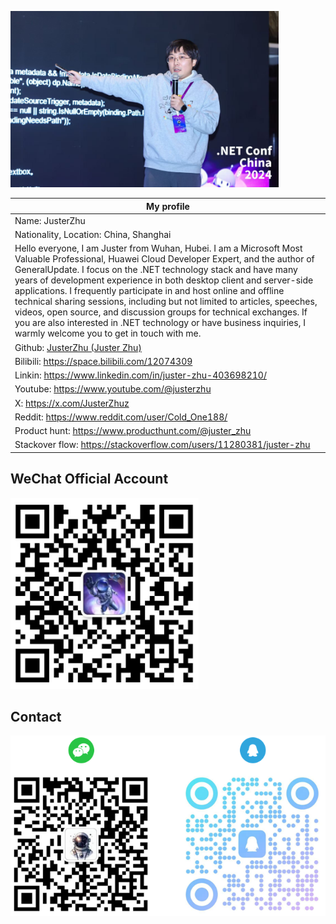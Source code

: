 ![](imgs\photo.jpg)

| My profile                                                   |
| ------------------------------------------------------------ |
| Name: JusterZhu                                              |
| Nationality, Location: China, Shanghai                       |
| Hello everyone, I am Juster from Wuhan, Hubei. I am a Microsoft Most Valuable Professional, Huawei Cloud Developer Expert, and the author of GeneralUpdate. I focus on the .NET technology stack and have many years of development experience in both desktop client and server-side applications. I frequently participate in and host online and offline technical sharing sessions, including but not limited to articles, speeches, videos, open source, and discussion groups for technical exchanges. If you are also interested in .NET technology or have business inquiries, I warmly welcome you to get in touch with me. |
| Github: [JusterZhu (Juster Zhu)](https://github.com/JusterZhu) |
| Bilibili: https://space.bilibili.com/12074309                |
| Linkin: https://www.linkedin.com/in/juster-zhu-403698210/    |
| Youtube: https://www.youtube.com/@justerzhu                  |
| X: https://x.com/JusterZhuz                                  |
| Reddit: https://www.reddit.com/user/Cold_One188/             |
| Product hunt: https://www.producthunt.com/@juster_zhu        |
| Stackover flow: https://stackoverflow.com/users/11280381/juster-zhu |



## WeChat Official Account

![](imgs\wechat.jpg)



## Contact

![](imgs\contact.png)